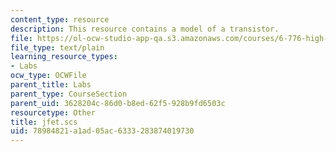 ```yaml
---
content_type: resource
description: This resource contains a model of a transistor.
file: https://ol-ocw-studio-app-qa.s3.amazonaws.com/courses/6-776-high-speed-communication-circuits-spring-2005/78984821a1ad05ac6333283874019730_jfet.scs
file_type: text/plain
learning_resource_types:
- Labs
ocw_type: OCWFile
parent_title: Labs
parent_type: CourseSection
parent_uid: 3628204c-86d0-b8ed-62f5-928b9fd6503c
resourcetype: Other
title: jfet.scs
uid: 78984821-a1ad-05ac-6333-283874019730
---
```


